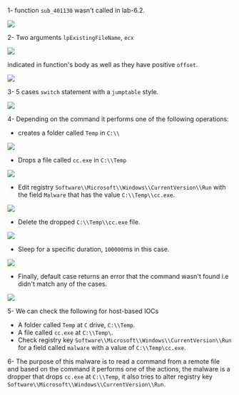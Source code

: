 1- function `sub_401130` wasn't called in lab-6.2.

![](https://i.imgur.com/t3Rp5rv.png)

2- Two arguments `lpExistingFileName`, `ecx`

![](https://i.imgur.com/H7Hh7we.png)

indicated in function's body as well as they have positive `offset`.

![](https://i.imgur.com/N7d6GAk.png)

3- 
	5 cases `switch` statement with a `jumptable` style.

![](https://i.imgur.com/KPzJsSR.png)


4- Depending on the command it performs one of the following operations:
- creates a folder called `Temp` in `C:\\`

![](https://i.imgur.com/UPU3uDO.png)

-  Drops a file called `cc.exe` in `C:\\Temp`

![](https://i.imgur.com/j2jxiGO.png)

- Edit registry `Software\\Microsoft\\Windows\\CurrentVersion\\Run` with the field `Malware` that has the value `C:\\Temp\\cc.exe`.

![](https://i.imgur.com/ARydyRW.png)

- Delete the dropped `C:\\Temp\\cc.exe` file.

![](https://i.imgur.com/yDr5ivl.png)

- Sleep for a specific duration, `100000`ms in this case.

![](https://i.imgur.com/GjwRh8L.png)

- Finally, default case returns an error that the command wasn't found i.e didn't match any of the cases.

![](https://i.imgur.com/UY2VyQE.png)


5- We can check the following for host-based IOCs
- A folder called `Temp` at `C` drive, `C:\\Temp`.
- A file called `cc.exe` at `C:\\Temp\`.
- Check registry key `Software\\Microsoft\\Windows\\CurrentVersion\\Run` for a field called `malware` with a value of `C:\\Temp\cc.exe`.

6- The purpose of this malware is to read a command from a remote file and based on the command it performs one of the actions, the malware is a dropper that drops `cc.exe` at `C:\\Temp`, it also tries to alter registry key `Software\\Microsoft\\Windows\\CurrentVersion\\Run`.

